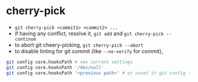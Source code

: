 # cherry-pick
- `git cherry-pick <commit1> <commit2> ...`
- if having any conflict, resolve it, `git add` and `git cherry-pick --continue`
- to abort git cheery-picking, `git cherry-pick --abort`
- to disable linting for git commit (like `--no-verify` for commit),
```bash
git config core.hooksPath # see current settings
git config core.hooksPath '/dev/null'
git config core.hooksPath '<previous path>' # or unset it git config --unset core.hooksPath
```